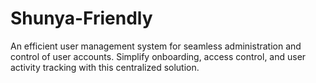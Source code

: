 # Shunya-Friendly
An efficient user management system for seamless administration and control of user accounts. Simplify onboarding, access control, and user activity tracking with this centralized solution.
